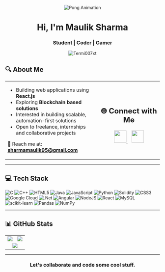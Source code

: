 <p align="center">
<!--   <img src="https://www.zuplic.com/wp-content/uploads/2025/02/web-developer-career.gif" alt="MasterHead" width="600" /> -->
  <img src="cropped_vn.gif" alt="Pong Animation" />
</p>

<!-- https://cdn3.emoji.gg/emojis/1261-hackerbongocat.gif -->

<h1 align="center">Hi, I'm Maulik Sharma</h1>
<h3 align="center">Student | Coder | Gamer</h3>

<!--<p align="center"> -->
<!--   <img src="https://ghchart.rshah.org/00cc00/Termi007xt" alt="GitHub contribution chart for Termi007xt" /> -->
<!-- </p> -->

<p align="center">
  <img src="https://komarev.com/ghpvc/?username=Termi007xt&label=Profile%20views&color=0e75b6&style=flat" alt="Termi007xt" />
</p>

<!-- --- -->

## 🔍 About Me

<table align="center">
<tr>
<td width="60%">

- Building web applications using **React.js**
- Exploring **Blockchain based solutions**
- Interested in building scalable, automation-first solutions
- Open to freelance, internships and collaborative projects

📩 Reach me at: **sharmamaulik95@gmail.com**

</td>
<td align="center">
 
## 🌐 Connect with Me

<a href="https://www.linkedin.com/in/mauliksharma2004/" target="_blank">
  <img src="https://cdn.jsdelivr.net/gh/devicons/devicon/icons/linkedin/linkedin-original.svg" width="40" />
</a>&nbsp;&nbsp;
<a href="https://www.instagram.com/maulik._.sharma/" target="_blank">
  <img src="https://raw.githubusercontent.com/rahuldkjain/github-profile-readme-generator/master/src/images/icons/Social/instagram.svg" width="40" />
</a>

</td>
</tr>
</table>

---

## 💻 Tech Stack

![C](https://img.shields.io/badge/c-%2300599C.svg?style=for-the-badge&logo=c&logoColor=white) ![C++](https://img.shields.io/badge/c++-%2300599C.svg?style=for-the-badge&logo=c%2B%2B&logoColor=white) ![HTML5](https://img.shields.io/badge/html5-%23E34F26.svg?style=for-the-badge&logo=html5&logoColor=white) ![Java](https://img.shields.io/badge/java-%23ED8B00.svg?style=for-the-badge&logo=openjdk&logoColor=white) ![JavaScript](https://img.shields.io/badge/javascript-%23323330.svg?style=for-the-badge&logo=javascript&logoColor=%23F7DF1E) ![Python](https://img.shields.io/badge/python-3670A0?style=for-the-badge&logo=python&logoColor=ffdd54) ![Solidity](https://img.shields.io/badge/Solidity-%23363636.svg?style=for-the-badge&logo=solidity&logoColor=white) ![CSS3](https://img.shields.io/badge/css3-%231572B6.svg?style=for-the-badge&logo=css3&logoColor=white) ![Google Cloud](https://img.shields.io/badge/GoogleCloud-%234285F4.svg?style=for-the-badge&logo=google-cloud&logoColor=white) ![.Net](https://img.shields.io/badge/.NET-5C2D91?style=for-the-badge&logo=.net&logoColor=white) ![Angular](https://img.shields.io/badge/angular-%23DD0031.svg?style=for-the-badge&logo=angular&logoColor=white) ![NodeJS](https://img.shields.io/badge/node.js-6DA55F?style=for-the-badge&logo=node.js&logoColor=white) ![React](https://img.shields.io/badge/react-%2320232a.svg?style=for-the-badge&logo=react&logoColor=%2361DAFB) ![MySQL](https://img.shields.io/badge/mysql-4479A1.svg?style=for-the-badge&logo=mysql&logoColor=white) ![scikit-learn](https://img.shields.io/badge/scikit--learn-%23F7931E.svg?style=for-the-badge&logo=scikit-learn&logoColor=white) ![Pandas](https://img.shields.io/badge/pandas-%23150458.svg?style=for-the-badge&logo=pandas&logoColor=white) ![NumPy](https://img.shields.io/badge/numpy-%23013243.svg?style=for-the-badge&logo=numpy&logoColor=white)


---

## 📊 GitHub Stats

<table align="center">
  <tr>
    <td align="center">
      <img src="https://github-readme-stats.vercel.app/api?username=Termi007xt&theme=shadow_blue&hide_border=false&include_all_commits=true&count_private=true" />
    </td>
    <td align="center">
      <img src="https://nirzak-streak-stats.vercel.app/?user=Termi007xt&theme=shadow_blue&hide_border=false" />
    </td>
  </tr>
  
  <tr>
    <td align="center" colspan="2">
      <img src="https://github-profile-trophy.vercel.app/?username=Termi007xt&theme=dracula&no-frame=false&no-bg=false&margin-w=4" />
    </td>
  </tr>
 
</table>

---

<h3 align="center">Let's collaborate and code some cool stuff.</h3>
